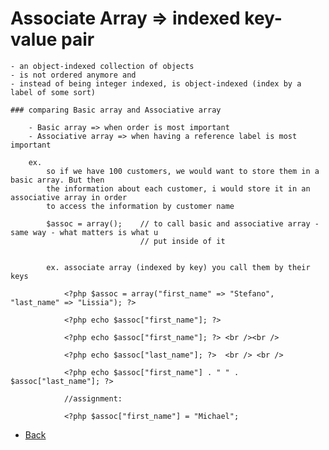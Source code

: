 # Associate Array => indexed key-value pair


	- an object-indexed collection of objects 
	- is not ordered anymore and
	- instead of being integer indexed, is object-indexed (index by a label of some sort)

	### comparing Basic array and Associative array

		- Basic array => when order is most important
		- Associative array => when having a reference label is most important

		ex.
			so if we have 100 customers, we would want to store them in a basic array. But then
			the information about each customer, i would store it in an associative array in order
			to access the information by customer name

			$assoc = array();    // to call basic and associative array -same way - what matters is what u 
								 // put inside of it


			ex. associate array (indexed by key) you call them by their keys

				<?php $assoc = array("first_name" => "Stefano", "last_name" => "Lissia"); ?>

				<?php echo $assoc["first_name"]; ?>

				<?php echo $assoc["first_name"]; ?> <br /><br />

				<?php echo $assoc["last_name"]; ?>  <br /> <br />

				<?php echo $assoc["first_name"] . " " . $assoc["last_name"]; ?>

				//assignment:

				<?php $assoc["first_name"] = "Michael";


*   [Back](https://github.com/stefan22/phpIntro)
